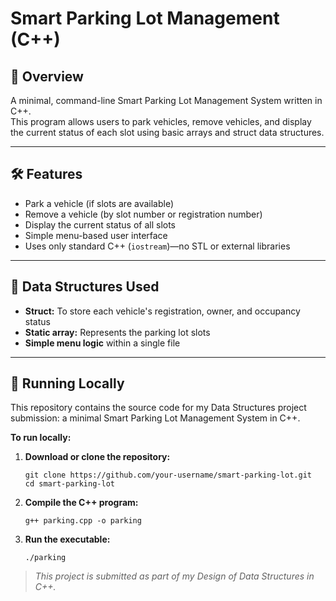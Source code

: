 # Smart Parking Lot Management (C++)

## 📌 Overview

A minimal, command-line Smart Parking Lot Management System written in C++.  
This program allows users to park vehicles, remove vehicles, and display the current status of each slot using basic arrays and struct data structures.

---

## 🛠 Features

- Park a vehicle (if slots are available)
- Remove a vehicle (by slot number or registration number)
- Display the current status of all slots
- Simple menu-based user interface
- Uses only standard C++ (`iostream`)—no STL or external libraries

---

## 📂 Data Structures Used

- **Struct:** To store each vehicle's registration, owner, and occupancy status
- **Static array:** Represents the parking lot slots
- **Simple menu logic** within a single file

---

## 🚗 Running Locally

This repository contains the source code for my Data Structures project submission: a minimal Smart Parking Lot Management System in C++.

**To run locally:**

1. **Download or clone the repository:**
    ```
    git clone https://github.com/your-username/smart-parking-lot.git
    cd smart-parking-lot
    ```

2. **Compile the C++ program:**
    ```
    g++ parking.cpp -o parking
    ```

3. **Run the executable:**
    ```
    ./parking
    ```

> _This project is submitted as part of my Design of Data Structures in C++._

